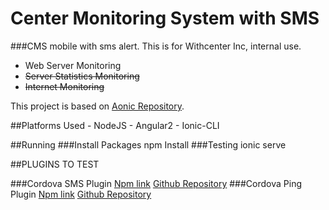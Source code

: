 # Center Monitoring System with SMS
###CMS mobile with sms alert.
    This is for Withcenter Inc, internal use.
* Web Server Monitoring
* ~~Server Statistics Monitoring~~
* ~~Internet Monitoring~~

This project is based on [Aonic Repository](https://github.com/thruthesky/aonic).

##Platforms Used
    - NodeJS
    - Angular2
    - Ionic-CLI

##Running
###Install Packages
    npm Install
###Testing
    ionic serve



##PLUGINS TO TEST

###Cordova SMS Plugin
[Npm link](https://www.npmjs.com/package/cordova-sms-plugin)
[Github Repository](https://github.com/cordova-sms/cordova-sms-plugin)
###Cordova Ping Plugin
[Npm link](https://www.npmjs.com/package/cordova-plugin-ping)
[Github Repository](https://github.com/t1st3/cordova-plugin-ping)
